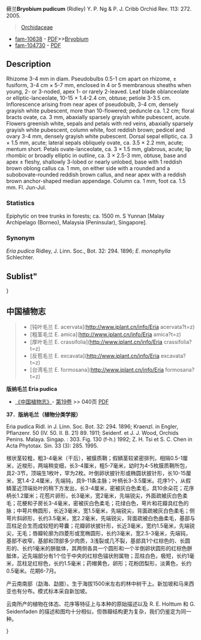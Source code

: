 藓兰**Bryobium pudicum** (Ridley) Y. P. Ng & P. J. Cribb Orchid Rev. 113: 272. 2005.

> [Orchidaceae](http://www.iplant.cn/info/Orchidaceae?t=foc)
* [fam-10638](http://www.iplant.cn/foc/fam/10638) - [PDF](http://www.iplant.cn/foc/pdf/Orchidaceae.pdf)>>[Bryobium](http://www.iplant.cn/info/Bryobium?t=foc)
* [fam-104730](http://www.iplant.cn/foc/fam/104730) - [PDF](http://www.iplant.cn/foc/pdf/Bryobium.pdf)

## Description

Rhizome 3-4 mm in diam. Pseudobulbs 0.5-1 cm apart on rhizome, ± fusiform, 3-4 cm × 5-7 mm, enclosed in 4 or 5 membranous sheaths when young, 2- or 3-noded, apex 1- or rarely 2-leaved. Leaf blade oblanceolate or elliptic-lanceolate, 10-15 × 1.4-2.4 cm, obtuse; petiole 3-3.5 cm. Inflorescence arising from near apex of pseudobulb, 3-4 cm, densely grayish white pubescent, more than 10-flowered; peduncle ca. 1.2 cm; floral bracts ovate, ca. 3 mm, abaxially sparsely grayish white pubescent, acute. Flowers greenish white, sepals and petals with red veins, abaxially sparsely grayish white pubescent, column white, foot reddish brown; pedicel and ovary 3-4 mm, densely grayish white pubescent. Dorsal sepal elliptic, ca. 3 × 1.5 mm, acute; lateral sepals obliquely ovate, ca. 3.5 × 2.2 mm, acute; mentum short. Petals ovate-lanceolate, ca. 3 × 1.5 mm, glabrous, acute; lip rhombic or broadly elliptic in outline, ca. 3 × 2.5-3 mm, obtuse, base and apex ± fleshy, shallowly 3-lobed or nearly unlobed, base with 1 reddish brown oblong callus ca. 1 mm, on either side with a rounded and a subobovate-rounded reddish brown callus, and near apex with a reddish brown anchor-shaped median appendage. Column ca. 1 mm, foot ca. 1.5 mm. Fl. Jun-Jul.

### Statistics
Epiphytic on tree trunks in forests; ca. 1500 m. S Yunnan [Malay Archipelago (Borneo), Malaysia (Peninsular), Singapore].

### Synonym
*Eria pudica* Ridley, J. Linn. Soc., Bot. 32: 294. 1896; *E. monophylla* Schlechter.

## Sublist"
}

## 中国植物志

> * [钝叶毛兰  E.  acervata](http://www.iplant.cn/info/Eria acervata?t=z)
> * [粗茎毛兰  E.  amica](http://www.iplant.cn/info/Eria amica?t=z)
> * [厚叶毛兰  E.  crassifolia](http://www.iplant.cn/info/Eria crassifolia?t=z)
> * [反苞毛兰  E.  excavata](http://www.iplant.cn/info/Eria excavata?t=z)
> * [台湾毛兰  E.  formosana](http://www.iplant.cn/info/Eria formosana?t=z)


**版纳毛兰 Eria pudica**

* [《中国植物志》](http://www.iplant.cn/frps)- [第19卷](http://www.iplant.cn/frps/vol/19) >> 040页 [PDF](http://www.iplant.cn/frps/pdf/19/040.pdf)


**37．版纳毛兰（植物分类学报）**

Eria pudica Ridl. in J. Linn. Soc. Bot. 32: 294. 1896; Kraenzl. in Engler, Pflanzenr. 50 (IV. 50. II. B. 21) 89. 1911; Seidenf. et J. J. Wood, Orchids Penins. Malaya. Singap. : 303. Fig. 130 (f-h.) 1992; Z. H. Tsi et S. C. Chen in Acta Phytotax. Sin. 33 (3): 285. 1995.

根状茎较粗，粗3-4毫米（干后），被膜质鞘；假鳞茎较紧密排列，相隔0.5-1厘米，近梭形，两端稍变细，长3-4厘米，粗5-7毫米，幼时为4-5枚膜质鞘所包，具2-3节，顶端生1枚叶，罕为2枚。叶倒卵状披针形或椭圆状披针形，长10-15厘米，宽1.4-2.4厘米，先端钝，具9-11条主脉；叶柄长3-3.5厘米。花序1个，从假鳞茎近顶端处叶的稍下方发出，长3-4厘米，密被灰白色柔毛，具10余朵花；花序柄长1.2厘米；花苞片卵形，长3毫米，宽2毫米，先端锐尖，外面疏被灰白色柔毛；花梗和子房长3-4毫米，密被灰白色柔毛；花绿白色，萼片和花瓣具红色的脉；中萼片椭圆形，长近3毫米，宽1.5毫米，先端锐尖，背面疏被灰白色柔毛；侧萼片斜卵形，长约3.5毫米，宽2.2毫米，先端锐尖，背面疏被白色曲柔毛，基部与蕊柱足合生而成较短的萼囊；花瓣卵状披针形，长近3毫米，宽约1.5毫米，先端锐尖，无毛；唇瓣轮廓为四菱形或宽椭圆形，长约3毫米，宽2.5-3毫米，先端钝，基部不收窄，基部和顶部多少肉质，3浅裂或几不裂，基部具1个红棕色的、长圆形的、长约1毫米的胼胝体，其两侧各具一个圆形和一个半倒卵状圆形的红棕色胼胝体，近先端部分有1个位于中央的红棕色锚状附属物；蕊柱白色，极短，长约1毫米，蕊柱足红棕色，长约1.5毫米；药帽黄色，卵形；花粉团梨形，淡黄色，长约0.5毫米。花期6-7月。

产云南南部（勐海、勐腊）。生于海拔1500米左右的林中树干上。新加坡和马来西亚也有分布。模式标本采自新加坡。

云南所产的植物在体态、花序等特征上与本种的原始描述以及 R. E. Holttum 和 G. Seidenfaden 的描述和图均十分相似，但唇瓣结构更为复杂，我们仍鉴定为同一种。



}
